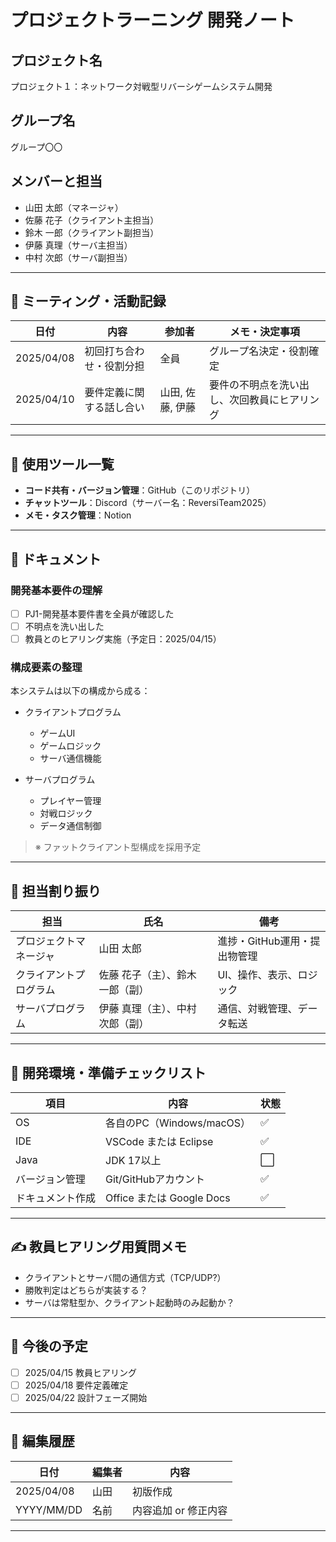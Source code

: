 # プロジェクトラーニング 開発ノート

## プロジェクト名  
プロジェクト１：ネットワーク対戦型リバーシゲームシステム開発

## グループ名  
グループ〇〇

## メンバーと担当  
- 山田 太郎（マネージャ）
- 佐藤 花子（クライアント主担当）
- 鈴木 一郎（クライアント副担当）
- 伊藤 真理（サーバ主担当）
- 中村 次郎（サーバ副担当）

---

## 📅 ミーティング・活動記録

| 日付 | 内容 | 参加者 | メモ・決定事項 |
|------|------|--------|----------------|
| 2025/04/08 | 初回打ち合わせ・役割分担 | 全員 | グループ名決定・役割確定 |
| 2025/04/10 | 要件定義に関する話し合い | 山田, 佐藤, 伊藤 | 要件の不明点を洗い出し、次回教員にヒアリング |

---

## 📌 使用ツール一覧

- **コード共有・バージョン管理**：GitHub（このリポジトリ）
- **チャットツール**：Discord（サーバー名：ReversiTeam2025）
- **メモ・タスク管理**：Notion

---

## 📘 ドキュメント

### 開発基本要件の理解

- [ ] PJ1-開発基本要件書を全員が確認した
- [ ] 不明点を洗い出した
- [ ] 教員とのヒアリング実施（予定日：2025/04/15）

### 構成要素の整理

本システムは以下の構成から成る：

- クライアントプログラム
  - ゲームUI
  - ゲームロジック
  - サーバ通信機能

- サーバプログラム
  - プレイヤー管理
  - 対戦ロジック
  - データ通信制御

> ※ ファットクライアント型構成を採用予定

---

## 🧩 担当割り振り

| 担当 | 氏名 | 備考 |
|------|------|------|
| プロジェクトマネージャ | 山田 太郎 | 進捗・GitHub運用・提出物管理 |
| クライアントプログラム | 佐藤 花子（主）、鈴木 一郎（副） | UI、操作、表示、ロジック |
| サーバプログラム | 伊藤 真理（主）、中村 次郎（副） | 通信、対戦管理、データ転送 |

---

## 🧪 開発環境・準備チェックリスト

| 項目 | 内容 | 状態 |
|------|------|------|
| OS | 各自のPC（Windows/macOS） | ✅ |
| IDE | VSCode または Eclipse | ✅ |
| Java | JDK 17以上 | ⬜ |
| バージョン管理 | Git/GitHubアカウント | ✅ |
| ドキュメント作成 | Office または Google Docs | ✅ |

---

## ✍️ 教員ヒアリング用質問メモ

- クライアントとサーバ間の通信方式（TCP/UDP?）
- 勝敗判定はどちらが実装する？
- サーバは常駐型か、クライアント起動時のみ起動か？

---

## 📅 今後の予定

- [ ] 2025/04/15 教員ヒアリング
- [ ] 2025/04/18 要件定義確定
- [ ] 2025/04/22 設計フェーズ開始

---

## 🔄 編集履歴

| 日付 | 編集者 | 内容 |
|------|--------|------|
| 2025/04/08 | 山田 | 初版作成 |
| YYYY/MM/DD | 名前 | 内容追加 or 修正内容 |

---

